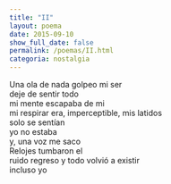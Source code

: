 ```yaml
---
title: "II"
layout: poema
date: 2015-09-10
show_full_date: false
permalink: /poemas/II.html
categoria: nostalgia
---
```

Una ola de nada golpeo mi ser  
deje de sentir todo  
mi mente escapaba de mi  
mi respirar era, imperceptible, mis latidos  
solo se sentían  
yo no estaba  
y, una voz me saco  
Relojes tumbaron el  
ruido regreso y todo volvió a existir  
incluso yo  
